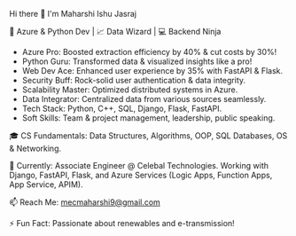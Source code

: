 Hi there 👋
I'm Maharshi Ishu Jasraj

🚀 Azure & Python Dev | 📈 Data Wizard | 💻 Backend Ninja

- Azure Pro: Boosted extraction efficiency by 40% & cut costs by 30%!
- Python Guru: Transformed data & visualized insights like a pro!
- Web Dev Ace: Enhanced user experience by 35% with FastAPI & Flask.
- Security Buff: Rock-solid user authentication & data integrity.
- Scalability Master: Optimized distributed systems in Azure.
- Data Integrator: Centralized data from various sources seamlessly.
- Tech Stack: Python, C++, SQL, Django, Flask, FastAPI.
- Soft Skills: Team & project management, leadership, public speaking.

🎓 CS Fundamentals: Data Structures, Algorithms, OOP, SQL Databases, OS & Networking.

🌟 Currently: Associate Engineer @ Celebal Technologies. Working with Django, FastAPI, Flask, and Azure Services (Logic Apps, Function Apps, App Service, APIM).

📫 Reach Me: mecmaharshi9@gmail.com

⚡ Fun Fact: Passionate about renewables and e-transmission!
